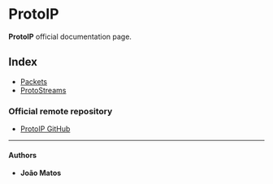 # ProtoIP

**ProtoIP** official documentation page.

## Index

- [Packets](Packet.md)
- [ProtoStreams](ProtoStream.md)

### Official remote repository

- [ProtoIP GitHub](https://github.com/JoaoAJMatos/ProtoIP)

****

#### Authors

- **João Matos**